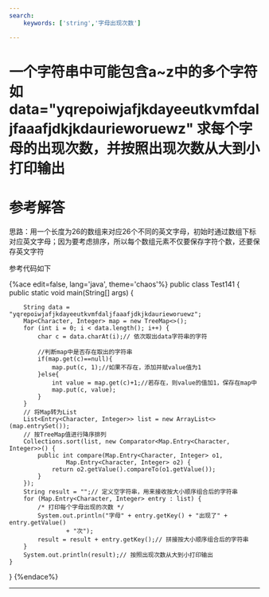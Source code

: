 ```yaml
---
search:
    keywords: ['string','字母出现次数']

---
```



# 一个字符串中可能包含a~z中的多个字符如data="yqrepoiwjafjkdayeeutkvmfdaljfaaafjdkjkdaurieworuewz"  求每个字母的出现次数，并按照出现次数从大到小打印输出

# 参考解答

思路：用一个长度为26的数组来对应26个不同的英文字母，初始时通过数组下标对应英文字母；因为要考虑排序，所以每个数组元素不仅要保存字符个数，还要保存英文字符

参考代码如下

{%ace edit=false, lang='java', theme='chaos'%}
public class Test141 {
	public static void main(String[] args) {

		String data = "yqrepoiwjafjkdayeeutkvmfdaljfaaafjdkjkdaurieworuewz";
		Map<Character, Integer> map = new TreeMap<>();
		for (int i = 0; i < data.length(); i++) {
			char c = data.charAt(i);// 依次取出data字符串的字符
			
			//判断map中是否存在取出的字符串
			if(map.get(c)==null){
				map.put(c, 1);//如果不存在，添加并赋value值为1
			}else{
				int value = map.get(c)+1;//若存在，则value的值加1，保存在map中
				map.put(c, value);
			}
		}
		// 将Map转为List
		List<Entry<Character, Integer>> list = new ArrayList<>(map.entrySet());
		// 按TreeMap值进行降序排列
		Collections.sort(list, new Comparator<Map.Entry<Character, Integer>>() {
			public int compare(Map.Entry<Character, Integer> o1,
					Map.Entry<Character, Integer> o2) {
				return o2.getValue().compareTo(o1.getValue());
			}
		});
		String result = "";// 定义空字符串，用来接收按大小顺序组合后的字符串
		for (Map.Entry<Character, Integer> entry : list) {
			/* 打印每个字母出现的次数 */
			System.out.println("字母" + entry.getKey() + "出现了" + entry.getValue()
					+ "次");
			result = result + entry.getKey();// 拼接按大小顺序组合后的字符串
		}
		System.out.println(result);// 按照出现次数从大到小打印输出
	}
}
{%endace%}

---



